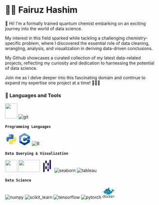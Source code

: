 # 🏄‍♀️ Fairuz Hashim
👋 Hi! I'm a formally trained quantum chemist embarking on an exciting journey into the world of data science. 

My interest in this field sparked while tackling a challenging chemistry-specific problem, where I discovered the essential role of data cleaning, wrangling, analysis, and visualization in deriving data-driven conclusions. 

My Github showcases a curated collection of my latest data-related projects, reflecting my curiosity and dedication to harnessing the potential of data science. 

Join me as I delve deeper into this fascinating domain and continue to expand my expertise one project at a time! 👩🏾‍💻

<h3 align="left">💼 Languages and Tools</h3>
<p align="left"> 
<img src="https://upload.wikimedia.org/wikipedia/commons/thumb/3/38/Jupyter_logo.svg/1767px-Jupyter_logo.svg.png" width="40" height="50"/>
<img src="https://www.vectorlogo.zone/logos/git-scm/git-scm-icon.svg" alt="git" width="40" height="40"/>
</p>

**`Programming Languages`** 
<p align="left"> 
<img src="https://raw.githubusercontent.com/devicons/devicon/master/icons/python/python-original.svg" alt="python" width="40" height="40"/> 
<img src="https://raw.githubusercontent.com/devicons/devicon/master/icons/cplusplus/cplusplus-original.svg" alt="cplusplus" width="40" height="40"/> 
<img src="https://encrypted-tbn0.gstatic.com/images?q=tbn:ANd9GcR6rEgMgXN5PvNM3YXRjTLCp8RyWEkg5QmRfkxzu-BRnw&s" alt="R" width="50" height="40"/> 
</p>

**`Data Querying & Visualization`** <p align="left"> 
<img src="https://decatec.de/wp-content/uploads/2021/06/PostgreSQL_Logo.png" width="40" height="40"/> 
<img src="https://cxl.com/wp-content/uploads/2019/10/google-bigquery-logo-1.png" width="70" height="40"/> 
<img src="https://raw.githubusercontent.com/devicons/devicon/2ae2a900d2f041da66e950e4d48052658d850630/icons/pandas/pandas-original.svg" alt="pandas" width="40" height="40"/> 
<img src="https://seaborn.pydata.org/_images/logo-mark-lightbg.svg" alt="seaborn" width="40" height="40"/> 
<img src="https://logowik.com/content/uploads/images/tableau-software.jpg"  alt="tableau" width="50" height="40"/> 
</p>

**`Data Science`**  
<p align="left"> 
<img src="https://upload.wikimedia.org/wikipedia/commons/thumb/3/31/NumPy_logo_2020.svg/1024px-NumPy_logo_2020.svg.png" alt="numpy" width="80" height="40"/> 
<img src="https://upload.wikimedia.org/wikipedia/commons/0/05/Scikit_learn_logo_small.svg" alt="scikit_learn" width="40" height="40"/> 
<img src="https://www.vectorlogo.zone/logos/tensorflow/tensorflow-icon.svg" alt="tensorflow" width="40" height="40"/> 
<img src="https://www.vectorlogo.zone/logos/pytorch/pytorch-icon.svg" alt="pytorch" width="40" height="40"/>  
<img src="https://raw.githubusercontent.com/devicons/devicon/master/icons/docker/docker-original-wordmark.svg" alt="docker" width="40" height="40"/> 
</p>

